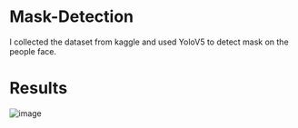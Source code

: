 # Mask-Detection
I collected the dataset from kaggle and used YoloV5 to detect mask on the people face.
# Results
![image](https://github.com/mnusrat786/Mask-Detection/assets/45511078/dc0785f8-1cfc-4917-9ce9-35b19b3173b9)

